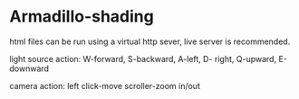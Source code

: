 # Armadillo-shading
html files can be run using a virtual http sever, live server is recommended.

light source action:
W-forward, S-backward, A-left, D- right, Q-upward, E-downward

camera action:
left click-move
scroller-zoom in/out
